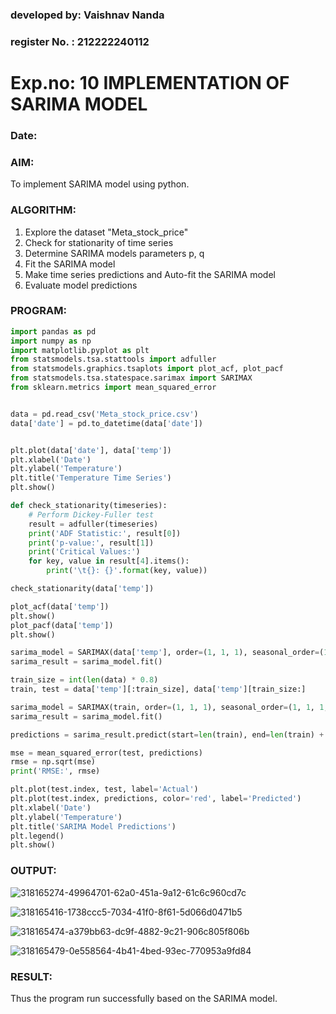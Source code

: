 ### developed by: Vaishnav Nanda
### register No. : 212222240112
# Exp.no: 10   IMPLEMENTATION OF SARIMA MODEL
### Date: 

### AIM:
To implement SARIMA model using python.
### ALGORITHM:
1. Explore the dataset "Meta_stock_price"
2. Check for stationarity of time series
3. Determine SARIMA models parameters p, q
4. Fit the SARIMA model
5. Make time series predictions and Auto-fit the SARIMA model
6. Evaluate model predictions
### PROGRAM:

```python
import pandas as pd
import numpy as np
import matplotlib.pyplot as plt
from statsmodels.tsa.stattools import adfuller
from statsmodels.graphics.tsaplots import plot_acf, plot_pacf
from statsmodels.tsa.statespace.sarimax import SARIMAX
from sklearn.metrics import mean_squared_error


data = pd.read_csv('Meta_stock_price.csv')
data['date'] = pd.to_datetime(data['date'])


plt.plot(data['date'], data['temp'])
plt.xlabel('Date')
plt.ylabel('Temperature')
plt.title('Temperature Time Series')
plt.show()

def check_stationarity(timeseries):
    # Perform Dickey-Fuller test
    result = adfuller(timeseries)
    print('ADF Statistic:', result[0])
    print('p-value:', result[1])
    print('Critical Values:')
    for key, value in result[4].items():
        print('\t{}: {}'.format(key, value))

check_stationarity(data['temp'])

plot_acf(data['temp'])
plt.show()
plot_pacf(data['temp'])
plt.show()

sarima_model = SARIMAX(data['temp'], order=(1, 1, 1), seasonal_order=(1, 1, 1, 12))
sarima_result = sarima_model.fit()

train_size = int(len(data) * 0.8)
train, test = data['temp'][:train_size], data['temp'][train_size:]

sarima_model = SARIMAX(train, order=(1, 1, 1), seasonal_order=(1, 1, 1, 12))
sarima_result = sarima_model.fit()

predictions = sarima_result.predict(start=len(train), end=len(train) + len(test) - 1, dynamic=False)

mse = mean_squared_error(test, predictions)
rmse = np.sqrt(mse)
print('RMSE:', rmse)

plt.plot(test.index, test, label='Actual')
plt.plot(test.index, predictions, color='red', label='Predicted')
plt.xlabel('Date')
plt.ylabel('Temperature')
plt.title('SARIMA Model Predictions')
plt.legend()
plt.show()
```


### OUTPUT:
![318165274-49964701-62a0-451a-9a12-61c6c960cd7c](https://github.com/user-attachments/assets/14647f66-12bc-431c-bf3c-1bf6b850bc5e)

![318165416-1738ccc5-7034-41f0-8f61-5d066d0471b5](https://github.com/user-attachments/assets/57cc2f7d-b682-443e-90ea-4927b84bea4e)

![318165474-a379bb63-dc9f-4882-9c21-906c805f806b](https://github.com/user-attachments/assets/1ca01a15-f8c2-4229-9546-f938b64cc271)

![318165479-0e558564-4b41-4bed-93ec-770953a9fd84](https://github.com/user-attachments/assets/53aa184b-04ce-4466-85fa-f7cd23e62778)


### RESULT:
Thus the program run successfully based on the SARIMA model.
